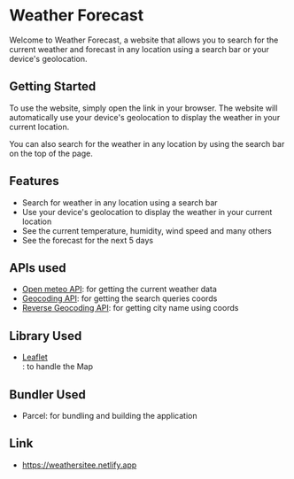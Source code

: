 # Weather Forecast

Welcome to Weather Forecast, a website that allows you to search for the current weather and forecast in any location using a search bar or your device's geolocation.

## Getting Started

To use the website, simply open the link in your browser. The website will automatically use your device's geolocation to display the weather in your current location.

You can also search for the weather in any location by using the search bar on the top of the page.

## Features

- Search for weather in any location using a search bar
- Use your device's geolocation to display the weather in your current location
- See the current temperature, humidity, wind speed and many others
- See the forecast for the next 5 days

## APIs used
- [Open meteo API](https://open-meteo.com): for getting the current weather data
- [Geocoding API](https://apidocs.geoapify.com/docs/geocoding/forward-geocoding/#about): for getting the search queries coords
- [Reverse Geocoding API](https://apidocs.geoapify.com/docs/geocoding/reverse-geocoding/#about): for getting city name using coords

## Library Used
- [Leaflet](https://leafletjs.com)<br> : to handle the Map

## Bundler Used
- Parcel: for bundling and building the application

## Link
- https://weathersitee.netlify.app


